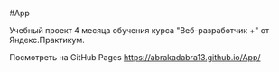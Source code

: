 #App


Учебный проект 4 месяца обучения курса "Веб-разработчик +" от Яндекс.Практикум.

Посмотреть на GitHub Pages https://abrakadabra13.github.io/App/
